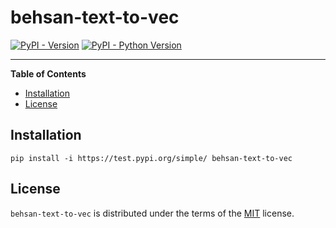 # behsan-text-to-vec

[![PyPI - Version](https://img.shields.io/pypi/v/behsan-text-to-vec.svg)](https://pypi.org/project/behsan-text-to-vec)
[![PyPI - Python Version](https://img.shields.io/pypi/pyversions/behsan-text-to-vec.svg)](https://pypi.org/project/behsan-text-to-vec)

-----

**Table of Contents**

- [Installation](#installation)
- [License](#license)

## Installation

```console
pip install -i https://test.pypi.org/simple/ behsan-text-to-vec
```

## License

`behsan-text-to-vec` is distributed under the terms of the [MIT](https://spdx.org/licenses/MIT.html) license.

